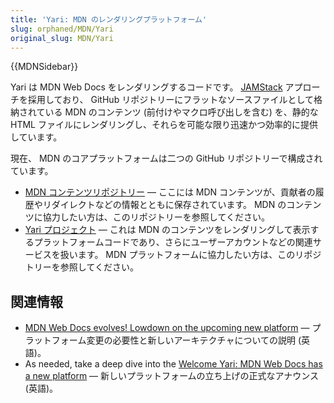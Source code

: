 ```yaml
---
title: 'Yari: MDN のレンダリングプラットフォーム'
slug: orphaned/MDN/Yari
original_slug: MDN/Yari
---
```


{{MDNSidebar}}

Yari は MDN Web Docs をレンダリングするコードです。 [JAMStack](https://jamstack.org/) アプローチを採用しており、 GitHub リポジトリーにフラットなソースファイルとして格納されている MDN のコンテンツ (前付けやマクロ呼び出しを含む) を、静的な HTML ファイルにレンダリングし、それらを可能な限り迅速かつ効率的に提供しています。

現在、 MDN のコアプラットフォームは二つの GitHub リポジトリーで構成されています。

- [MDN コンテンツリポジトリー](https://github.com/mdn/content) — ここには MDN コンテンツが、貢献者の履歴やリダイレクトなどの情報とともに保存されています。 MDN のコンテンツに協力したい方は、このリポジトリーを参照してください。
- [Yari プロジェクト](https://github.com/mdn/yari) — これは MDN のコンテンツをレンダリングして表示するプラットフォームコードであり、さらにユーザーアカウントなどの関連サービスを扱います。 MDN プラットフォームに協力したい方は、このリポジトリーを参照してください。

## 関連情報

- [MDN Web Docs evolves! Lowdown on the upcoming new platform](https://hacks.mozilla.org/2020/10/mdn-web-docs-evolves-lowdown-on-the-upcoming-new-platform/) — プラットフォーム変更の必要性と新しいアーキテクチャについての説明 (英語)。
- As needed, take a deep dive into the [Welcome Yari: MDN Web Docs has a new platform](https://hacks.mozilla.org/2020/12/welcome-yari-mdn-web-docs-has-a-new-platform/) — 新しいプラットフォームの立ち上げの正式なアナウンス (英語)。
